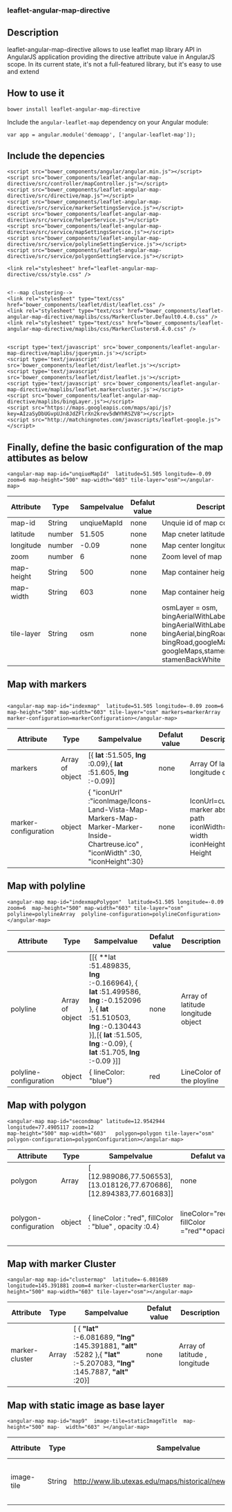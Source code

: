 ### leaflet-angular-map-directive

## Description
leaflet-angular-map-directive allows  to use leaflet map library API in  AngularJS application  providing the directive attribute value in AngularJS scope. In its current state, it's not a full-featured library, but it's easy to use and extend 

## How to use it

```
bower install leaflet-angular-map-directive
```

Include the `angular-leaflet-map` dependency on your Angular module:
```
var app = angular.module('demoapp', ['angular-leaflet-map']);
```

## Include the depencies 
```
<script src="bower_components/angular/angular.min.js"></script>
<script src="bower_components/leaflet-angular-map-directive/src/controller/mapController.js"></script>
<script src="bower_components/leaflet-angular-map-directive/src/directive/map.js"></script>
<script src="bower_components/leaflet-angular-map-directive/src/service/markerSettingsService.js"></script>
<script src="bower_components/leaflet-angular-map-directive/src/service/helperService.js"></script>
<script src="bower_components/leaflet-angular-map-directive/src/service/mapSettingsService.js"></script>
<script src="bower_components/leaflet-angular-map-directive/src/service/polylineSettingService.js"></script>
<script src="bower_components/leaflet-angular-map-directive/src/service/polygonSettingService.js"></script>

<link rel="stylesheet" href="leaflet-angular-map-directive/css/style.css" />


<!--map clustering-->
<link rel="stylesheet" type="text/css" href="bower_components/leaflet/dist/leaflet.css" />
<link rel="stylesheet" type="text/css" href="bower_components/leaflet-angular-map-directive/maplibs/css/MarkerCluster.Default0.4.0.css" />
<link rel="stylesheet" type="text/css" href="bower_components/leaflet-angular-map-directive/maplibs/css/MarkerClusters0.4.0.css" />


<script type='text/javascript' src='bower_components/leaflet-angular-map-directive/maplibs/jquerymin.js'></script>
<script type='text/javascript' src='bower_components/leaflet/dist/leaflet.js'></script>
<script type='text/javascript' src='bower_components/leaflet/dist/leaflet.js'></script>
<script type='text/javascript' src='bower_components/leaflet-angular-map-directive/maplibs/leaflet.markercluster.js'></script>
<script src="bower_components/leaflet-angular-map-directive/maplibs/bingLayer.js"></script>
<script src="https://maps.googleapis.com/maps/api/js?key=AIzaSyDbUGvpUJn8JdZFlrXn2krev5dWYhRSZV8"></script>
<script src="http://matchingnotes.com/javascripts/leaflet-google.js"></script>

```


## Finally, define  the basic configuration of the map  attibutes as below
```
<angular-map map-id="unqiueMapId"  latitude=51.505 longitude=-0.09 zoom=6 map-height="500" map-width="603" tile-layer="osm"></angular-map> 
```

| Attribute | Type | Sampelvalue | Defalut value | Description |
| --- | --- | --- | --- | --- |
| map-id | String | unqiueMapId | none | Unquie id of map container |
| latitude | number | 51.505 | none | Map cneter latitude |
| longitude | number | -0.09 | none | Map center longitude |
| zoom | number | 6 | none | Zoom level of map |
| map-height | String | 500 | none | Map container height |
|  map-width| String | 603 | none | Map container height |
| tile-layer | String | osm | none | osmLayer = osm, bingAerialWithLabels= bingAerialWithLabels,bingAerial= bingAerial,bingRoad= bingRoad,googleMaps= googleMaps,stamenBackWhite= stamenBackWhite   |

## Map with markers

```

<angular-map map-id="indexmap"  latitude=51.505 longitude=-0.09 zoom=6 map-height="500" map-width="603" tile-layer="osm" markers=markerArray marker-configuration=markerConfiguration></angular-map>

```

| Attribute | Type | Sampelvalue | Defalut value | Description |
| --- | --- | --- | --- | --- |
| markers |  Array of object |  [{ **lat** :51.505, **lng** :0.09},{        **lat** :51.605, **lng** :-0.09}]  | none | Array Of latitude longitude objects |
| marker-configuration | object |  {   &quot;iconUrl&quot; :&quot;iconImage/Icons-Land-Vista-Map-Markers-Map-Marker-Marker-Inside-Chartreuse.ico&quot; ,       &quot;iconWidth&quot; :30,       &quot;iconHeight&quot;:30}  | none | IconUrl=custom marker absolute path iconWidth=marker width iconHeight=maker Height |

## Map with polyline

```
<angular-map map-id="indexmapPolygon"  latitude=51.505 longitude=-0.09 zoom=6  map-height="500" map-width="603" tile-layer="osm" polyline=polylineArray  polyline-configuration=polylineConfiguration></angular-map>
```

| Attribute | Type | Sampelvalue | Defalut value | Description |
| --- | --- | --- | --- | --- |
| polyline |  Array of object | [[{    **lat :51.489835,    **lng** :-0.166964},    {        **lat** :51.499586,        **lng** :-0.152096    },    {        **lat** :51.510503,        **lng** :-0.130443    }],[{    **lat** :51.505,    **lng** :-0.09},    {        **lat** :51.705,        **lng** :-0.09    }]]   | none | Array of latitude longitude object |
| polyline-configuration | object | {    lineColor: &quot;blue&quot;}  | red | LineColor of the ployline |

## Map with polygon

```
<angular-map map-id="secondmap" latitude=12.9542944 longitude=77.4905117 zoom=12
map-height="500" map-width="603"   polygon=polygon tile-layer="osm" polygon-configuration=polygonConfiguration></angular-map>
```

| Attribute | Type | Sampelvalue | Defalut value | Description |
| --- | --- | --- | --- | --- |
| polygon | Array | [    [12.989086,77.506553],    [13.018126,77.670686],    [12.894383,77.601683]]  | none | Array of latitude, longitude |
| polygon-configuration | object | {    lineColor : &quot;red&quot;,    fillColor : &quot;blue&quot; ,    opacity :0.4}  | lineColor=&quot;red&quot; fillColor =&quot;red&quot;*opacity=0.4  |LineColor Boder color of polygonfillColor : polygon fill color   |

## Map with marker Cluster

```
<angular-map map-id="clustermap"  latitude=-6.081689 longitude=145.391881 zoom=4 marker-cluster=markerCluster map-height="500" map-width="603" tile-layer="osm"></angular-map>
```

| Attribute | Type | Sampelvalue | Defalut value | Description |
| --- | --- | --- | --- | --- |
| marker-cluster | Array | [    {              **&quot;lat&quot;** :-6.081689,        **&quot;lng&quot;** :145.391881,        **&quot;alt&quot;** :5282    },{      **&quot;lat&quot;** :-5.207083,    **&quot;lng&quot;** :145.7887,    **&quot;alt&quot;** :20}]  | none | Array of latitude , longitude |

## Map with static image as base layer

```
<angular-map map-id="map9"  image-tile=staticImageTitle  map-height="500" map-  width="603" ></angular-map>
```

| Attribute | Type | Sampelvalue | Defalut value | Description |
| --- | --- | --- | --- | --- |
| image-tile | String | http://www.lib.utexas.edu/maps/historical/newark\_nj\_1922.jpg  | none | Image has to be displayed as base layer |

